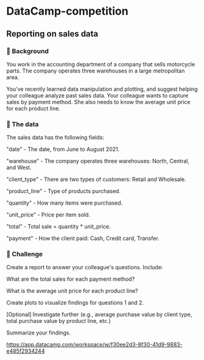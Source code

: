 # DataCamp-competition

## Reporting on sales data
### 📖 Background
You work in the accounting department of a company that sells motorcycle parts. The company operates three warehouses in a large metropolitan area.

You’ve recently learned data manipulation and plotting, and suggest helping your colleague analyze past sales data. Your colleague wants to capture sales by payment method. She also needs to know the average unit price for each product line.

### 💾 The data
The sales data has the following fields:

"date" - The date, from June to August 2021.

"warehouse" - The company operates three warehouses: North, Central, and West.

"client_type" - There are two types of customers: Retail and Wholesale.

"product_line" - Type of products purchased.

"quantity" - How many items were purchased.

"unit_price" - Price per item sold.

"total" - Total sale = quantity * unit_price.

"payment" - How the client paid: Cash, Credit card, Transfer.

### 💪 Challenge
Create a report to answer your colleague's questions. Include:

What are the total sales for each payment method?

What is the average unit price for each product line?

Create plots to visualize findings for questions 1 and 2.

[Optional] Investigate further (e.g., average purchase value by client type, total purchase value by product line, etc.)

Summarize your findings.

https://app.datacamp.com/workspace/w/f30ee2d3-8f30-41d9-9883-e485f2934244
